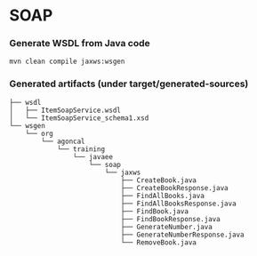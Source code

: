 # SOAP

### Generate WSDL from Java code
`mvn clean compile jaxws:wsgen`

### Generated artifacts (under target/generated-sources)

    ├── wsdl
    │   ├── ItemSoapService.wsdl
    │   └── ItemSoapService_schema1.xsd
    └── wsgen
        └── org
            └── agoncal
                └── training
                    └── javaee
                        └── soap
                            └── jaxws
                                ├── CreateBook.java
                                ├── CreateBookResponse.java
                                ├── FindAllBooks.java
                                ├── FindAllBooksResponse.java
                                ├── FindBook.java
                                ├── FindBookResponse.java
                                ├── GenerateNumber.java
                                ├── GenerateNumberResponse.java
                                └── RemoveBook.java

